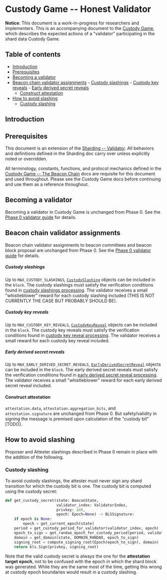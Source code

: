# Custody Game -- Honest Validator

**Notice**: This document is a work-in-progress for researchers and implementers.
This is an accompanying document to the [Custody Game](./), which describes the expected actions of a "validator"
participating in the shard data Custody Game.

## Table of contents

<!-- TOC -->
<!-- START doctoc generated TOC please keep comment here to allow auto update -->
<!-- DON'T EDIT THIS SECTION, INSTEAD RE-RUN doctoc TO UPDATE -->

- [Introduction](#introduction)
- [Prerequisites](#prerequisites)
- [Becoming a validator](#becoming-a-validator)
- [Beacon chain validator assignments](#beacon-chain-validator-assignments)
      - [Custody slashings](#custody-slashings)
      - [Custody key reveals](#custody-key-reveals)
      - [Early derived secret reveals](#early-derived-secret-reveals)
    - [Construct attestation](#construct-attestation)
- [How to avoid slashing](#how-to-avoid-slashing)
  - [Custody slashing](#custody-slashing)

<!-- END doctoc generated TOC please keep comment here to allow auto update -->
<!-- /TOC -->


## Introduction

## Prerequisites

This document is an extension of the [Sharding -- Validator](../sharding/validator.md). All behaviors and definitions defined in the Sharding doc carry over unless explicitly noted or overridden.

All terminology, constants, functions, and protocol mechanics defined in the [Custody Game -- The Beacon Chain](./beacon-chain.md)
docs are requisite for this document and used throughout. Please see the Custody Game docs before continuing and use them as a reference throughout.

## Becoming a validator

Becoming a validator in Custody Game is unchanged from Phase 0. See the [Phase 0 validator guide](../../phase0/validator.md#becoming-a-validator) for details.

## Beacon chain validator assignments

Beacon chain validator assignments to beacon committees and beacon block proposal are unchanged from Phase 0. See the [Phase 0 validator guide](../../phase0/validator.md#validator-assignments) for details.

##### Custody slashings

Up to `MAX_CUSTODY_SLASHINGS`, [`CustodySlashing`](./beacon-chain.md#custodyslashing) objects can be included in the `block`. The custody slashings must satisfy the verification conditions found in [custody slashings processing](beacon-chain.md#custody-slashings). The validator receives a small "whistleblower" reward for each custody slashing included (THIS IS NOT CURRENTLY THE CASE BUT PROBABLY SHOULD BE).

##### Custody key reveals

Up to `MAX_CUSTODY_KEY_REVEALS`, [`CustodyKeyReveal`](./beacon-chain.md#custodykeyreveal) objects can be included in the `block`. The custody key reveals must satisfy the verification conditions found in [custody key reveal processing](beacon-chain.md#custody-key-reveals). The validator receives a small reward for each custody key reveal included.

##### Early derived secret reveals

Up to `MAX_EARLY_DERIVED_SECRET_REVEALS`, [`EarlyDerivedSecretReveal`](./beacon-chain.md#earlyderivedsecretreveal) objects can be included in the `block`. The early derived secret reveals must satisfy the verification conditions found in [early derived secret reveal processing](beacon-chain.md#custody-key-reveals). The validator receives a small "whistleblower" reward for each early derived secret reveal included.

#### Construct attestation

`attestation.data`, `attestation.aggregation_bits`, and `attestation.signature` are unchanged from Phase 0. But safety/validity in signing the message is premised upon calculation of the "custody bit" [TODO].


## How to avoid slashing

Proposer and Attester slashings described in Phase 0 remain in place with the addition of the following.

### Custody slashing

To avoid custody slashings, the attester must never sign any shard transition for which the custody bit is one. The custody bit is computed using the custody secret:

```python
def get_custody_secret(state: BeaconState,
                       validator_index: ValidatorIndex,
                       privkey: int,
                       epoch: Epoch=None) -> BLSSignature:
    if epoch is None:
        epoch = get_current_epoch(state)
    period = get_custody_period_for_validator(validator_index, epoch)
    epoch_to_sign = get_randao_epoch_for_custody_period(period, validator_index)
    domain = get_domain(state, DOMAIN_RANDAO, epoch_to_sign)
    signing_root = compute_signing_root(Epoch(epoch_to_sign), domain)
    return bls.Sign(privkey, signing_root)
```

Note that the valid custody secret is always the one for the **attestation target epoch**, not to be confused with the epoch in which the shard block was generated.
While they are the same most of the time, getting this wrong at custody epoch boundaries would result in a custody slashing.
